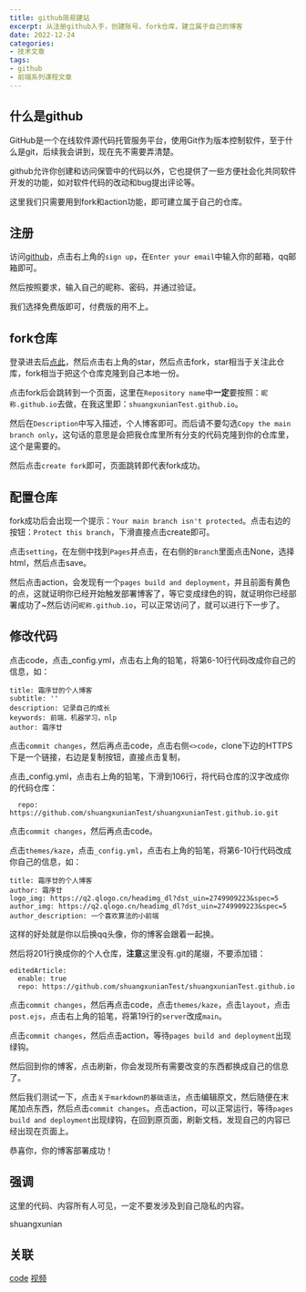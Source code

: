 ```yaml
---
title: github简易建站
excerpt: 从注册github入手，创建账号，fork仓库，建立属于自己的博客
date: 2022-12-24
categories:
- 技术文章
tags:
- github
- 前端系列课程文章
---
```


## 什么是github
GitHub是一个在线软件源代码托管服务平台，使用Git作为版本控制软件，至于什么是git，后续我会讲到，现在先不需要弄清楚。

github允许你创建和访问保管中的代码以外，它也提供了一些方便社会化共同软件开发的功能，如对软件代码的改动和bug提出评论等。

这里我们只需要用到fork和action功能，即可建立属于自己的仓库。

## 注册
访问[github](https://github.com/)，点击右上角的`sign up`，在`Enter your email`中输入你的邮箱，qq邮箱即可。

然后按照要求，输入自己的昵称、密码，并通过验证。

我们选择免费版即可，付费版的用不上。

## fork仓库
登录进去后[点此](https://github.com/shuangxunian/blog-template)，然后点击右上角的star，然后点击fork，star相当于关注此仓库，fork相当于把这个仓库克隆到自己本地一份。

点击fork后会跳转到一个页面，这里在`Repository name`中**一定**要按照：`昵称.github.io`去做，在我这里即：`shuangxunianTest.github.io`。

然后在`Description`中写入描述，个人博客即可。而后请不要勾选`Copy the main branch only`，这句话的意思是会把我仓库里所有分支的代码克隆到你的仓库里，这个是需要的。

然后点击`create fork`即可，页面跳转即代表fork成功。

## 配置仓库
fork成功后会出现一个提示：`Your main branch isn't protected`。点击右边的按钮：`Protect this branch`，下滑直接点击create即可。

点击`setting`，在左侧中找到`Pages`并点击，在右侧的`Branch`里面点击None，选择html，然后点击save。

然后点击action，会发现有一个`pages build and deployment`，并且前面有黄色的点，这就证明你已经开始触发部署博客了，等它变成绿色的钩，就证明你已经部署成功了~然后访问`昵称.github.io`，可以正常访问了，就可以进行下一步了。

## 修改代码
点击code，点击_config.yml，点击右上角的铅笔，将第6-10行代码改成你自己的信息，如：
```
title: 霜序廿的个人博客
subtitle: ''
description: 记录自己的成长
keywords: 前端，机器学习，nlp
author: 霜序廿
```

点击`commit changes`，然后再点击code，点击右侧`<>code`，clone下边的HTTPS下是一个链接，右边是复制按钮，直接点击复制，

点击_config.yml，点击右上角的铅笔，下滑到106行，将代码仓库的汉字改成你的代码仓库：
```
  repo: https://github.com/shuangxunianTest/shuangxunianTest.github.io.git
```

点击`commit changes`，然后再点击code。

点击`themes/kaze`，点击`_config.yml`，点击右上角的铅笔，将第6-10行代码改成你自己的信息，如：
```
title: 霜序廿的个人博客
author: 霜序廿
logo_img: https://q2.qlogo.cn/headimg_dl?dst_uin=2749909223&spec=5
author_img: https://q2.qlogo.cn/headimg_dl?dst_uin=2749909223&spec=5
author_description: 一个喜欢算法的小前端
```

这样的好处就是你以后换qq头像，你的博客会跟着一起换。

然后将201行换成你的个人仓库，**注意**这里没有.git的尾缀，不要添加错：
```
editedArticle:
  enable: true
  repo: https://github.com/shuangxunianTest/shuangxunianTest.github.io
```

点击`commit changes`，然后再点击code，点击`themes/kaze`，点击`layout`，点击`post.ejs`，点击右上角的铅笔，将第19行的`server`改成`main`。

点击`commit changes`，然后点击action，等待`pages build and deployment`出现绿钩。

然后回到你的博客，点击刷新，你会发现所有需要改变的东西都换成自己的信息了。

然后我们测试一下，点击`关于markdown的基础语法`，点击编辑原文，然后随便在末尾加点东西，然后点击`commit changes`。点击action，可以正常运行，等待`pages build and deployment`出现绿钩，在回到原页面，刷新文档，发现自己的内容已经出现在页面上。

恭喜你，你的博客部署成功！

## 强调
这里的代码、内容所有人可见，一定不要发涉及到自己隐私的内容。

















shuangxunian

## 关联
[code](https://github.com/shuangxunian/teaching-FE/blob/main/1/1.html)
[视频](https://space.bilibili.com/391117803)
